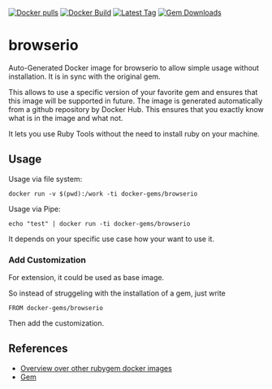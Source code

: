 [![Docker pulls](https://img.shields.io/docker/pulls/rubygem/browserio.svg)](https://hub.docker.com/r/rubygem/browserio/)
[![Docker Build](https://img.shields.io/docker/automated/rubygem/browserio.svg)](https://hub.docker.com/r/rubygem/browserio/)
[![Latest Tag](https://img.shields.io/github/tag/docker-rubygem/browserio.svg)](https://hub.docker.com/r/rubygem/browserio/)
[![Gem Downloads](https://img.shields.io/gem/dt/browserio.svg)](https://rubygems.org/gems/browserio/)
# browserio

Auto-Generated Docker image for browserio to allow simple usage without installation.
It is in sync with the original gem.

This allows to use a specific version of your favorite gem and ensures that this image will be supported in future.
The image is generated automatically from a github repository by Docker Hub.
This ensures that you exactly know what is in the image and what not.

It lets you use Ruby Tools without the need to install ruby on your machine.

## Usage

Usage via file system:

`docker run -v $(pwd):/work -ti docker-gems/browserio`

Usage via Pipe:

`echo "test" | docker run -ti docker-gems/browserio`

It depends on your specific use case how your want to use it.

### Add Customization

For extension, it could be used as base image.

So instead of struggeling with the installation of a gem, just write

`FROM docker-gems/browserio`

Then add the customization.

## References

 - [Overview over other rubygem docker images](https://github.com/thinkbot/docker-rubygem)
 - [Gem](https://rubygems.org/gems/browserio/)
